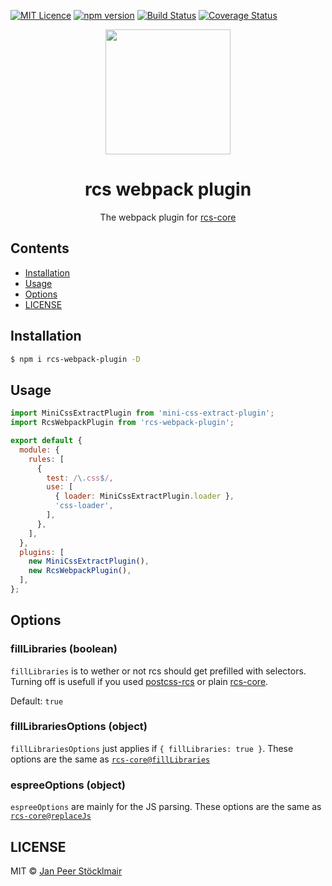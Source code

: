 [![MIT Licence](https://badges.frapsoft.com/os/mit/mit.svg?v=103)](https://opensource.org/licenses/mit-license.php)
[![npm version](https://badge.fury.io/js/rcs-webpack-plugin.svg)](https://badge.fury.io/js/rcs-webpack-plugin)
[![Build Status](https://travis-ci.com/JPeer264/rcs-webpack-plugin.svg?branch=master)](https://travis-ci.com/JPeer264/rcs-webpack-plugin)
[![Coverage Status](https://coveralls.io/repos/github/JPeer264/rcs-webpack-plugin/badge.svg?branch=master)](https://coveralls.io/github/JPeer264/rcs-webpack-plugin?branch=master)

<div align="center">
  <!-- replace with accurate logo e.g from https://worldvectorlogo.com/ -->
  <a href="https://github.com/webpack/webpack">
    <img width="200" height="200" vspace="" hspace="25"
      src="https://cdn.rawgit.com/webpack/media/e7485eb2/logo/icon.svg">
  </a>
  <h1>rcs webpack plugin</h1>
  <p>The webpack plugin for <a href="https://github.com/JPeer264/node-rcs-core">rcs-core</a></p>
</div>

## Contents

- [Installation](#installation)
- [Usage](#usage)
- [Options](#options)
- [LICENSE](#license)

## Installation

```sh
$ npm i rcs-webpack-plugin -D
```

## Usage

```js
import MiniCssExtractPlugin from 'mini-css-extract-plugin';
import RcsWebpackPlugin from 'rcs-webpack-plugin';

export default {
  module: {
    rules: [
      {
        test: /\.css$/,
        use: [
          { loader: MiniCssExtractPlugin.loader },
          'css-loader',
        ],
      },
    ],
  },
  plugins: [
    new MiniCssExtractPlugin(),
    new RcsWebpackPlugin(),
  ],
};
```

## Options

### fillLibraries (boolean)

`fillLibraries` is to wether or not rcs should get prefilled with selectors. Turning off is usefull if you used [postcss-rcs](https://github.com/JPeer264/postcss-rcs) or plain [rcs-core](https://github.com/JPeer264/node-rcs-core).

Default: `true`

### fillLibrariesOptions (object)

`fillLibrariesOptions` just applies if `{ fillLibraries: true }`. These options are the same as [`rcs-core@fillLibraries`](https://github.com/JPeer264/node-rcs-core/blob/master/docs/api/filllibraries.md)

### espreeOptions (object)

`espreeOptions` are mainly for the JS parsing. These options are the same as [`rcs-core@replaceJs`](https://github.com/JPeer264/node-rcs-core/blob/master/docs/api/replace.md#js)


## LICENSE

MIT © [Jan Peer Stöcklmair](https://www.jpeer.at)
